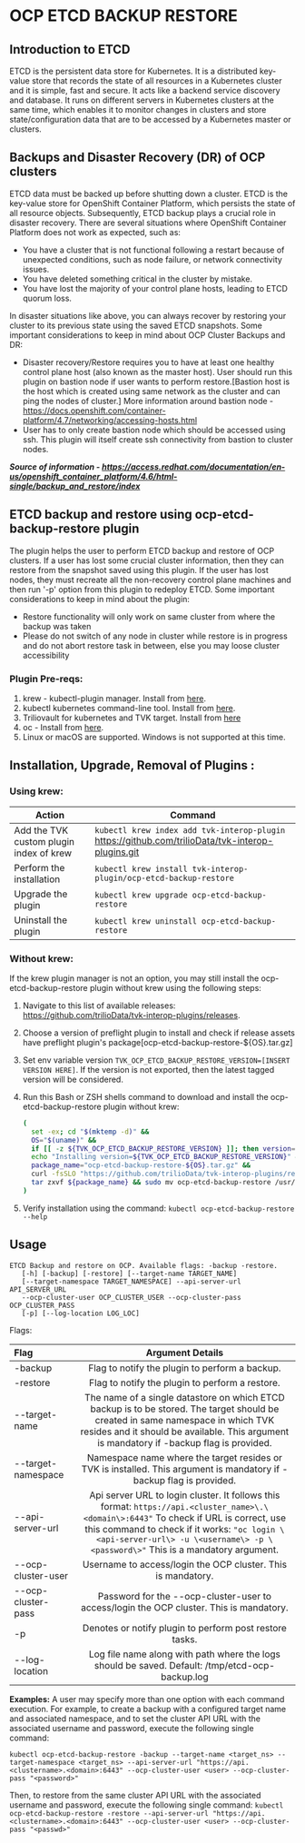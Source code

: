 # OCP ETCD BACKUP RESTORE

## Introduction to ETCD
ETCD is the persistent data store for Kubernetes. It is a distributed key-value store that records the state of all resources in a Kubernetes cluster and it is simple, fast and secure. It acts like a backend service discovery and database. It runs on different servers in Kubernetes clusters at the 
same time, which enables it to monitor changes in clusters and store state/configuration data that are to be accessed by a Kubernetes master or clusters.

## Backups and Disaster Recovery (DR) of OCP clusters
ETCD data must be backed up before shutting down a cluster. ETCD is the key-value store for OpenShift Container Platform, which persists the state of all resource objects. Subsequently, ETCD backup plays a crucial role in disaster recovery. There are several situations where OpenShift Container Platform does not work as expected, such as:

* You have a cluster that is not functional following a restart because of unexpected conditions, such as node failure, or network connectivity issues.
* You have deleted something critical in the cluster by mistake.
* You have lost the majority of your control plane hosts, leading to ETCD quorum loss.

In disaster situations like above, you can always recover by restoring your cluster to its previous state using the saved ETCD snapshots. Some important considerations to keep in mind about OCP Cluster Backups and DR:

* Disaster recovery/Restore requires you to have at least one healthy control plane host (also known as the master host).
User should run this plugin on bastion node if user wants to perform restore.[Bastion host is the host which is created using same network as the cluster and can ping the nodes of cluster.] More information around bastion node - https://docs.openshift.com/container-platform/4.7/networking/accessing-hosts.html
* User has to only create bastion node which should be accessed using ssh. This plugin will itself create ssh connectivity from bastion to cluster nodes.

***Source of information - https://access.redhat.com/documentation/en-us/openshift_container_platform/4.6/html-single/backup_and_restore/index***

## ETCD backup and restore using ocp-etcd-backup-restore plugin
The plugin helps the user to perform ETCD backup and restore of OCP clusters. If a user has lost some crucial cluster information, then they can restore from the snapshot saved using this plugin. If the user has lost nodes, they must recreate all the non-recovery control plane machines and then run '-p' option from this plugin to redeploy ETCD. Some important considerations to keep in mind about the plugin:

* Restore functionality will only work on same cluster from where the backup was taken
* Please do not switch of any node in cluster while restore is in progress and do not abort restore task in between, else you may loose cluster accessibility


### Plugin Pre-reqs:
1. krew - kubectl-plugin manager. Install from [here](https://krew.sigs.k8s.io/docs/user-guide/setup/install/).
2. kubectl kubernetes command-line tool. Install from [here](https://kubernetes.io/docs/tasks/tools/install-kubectl/).
3. Triliovault for kubernetes and TVK target. Install from [here](https://docs.trilio.io/kubernetes/use-triliovault/installing-triliovault/)
4. oc - Install from [here](https://mirror.openshift.com/pub/openshift-v4/clients/ocp/).
5. Linux or macOS are supported. Windows is not supported at this time.


## Installation, Upgrade, Removal of Plugins :

### Using krew:

| Action                                  | Command                                                                                           |
| --------------------------------------- | ------------------------------------------------------------------------------------------------- |
| Add the TVK custom plugin index of krew | `kubectl krew index add tvk-interop-plugin` https://github.com/trilioData/tvk-interop-plugins.git |
| Perform the installation                | `kubectl krew install tvk-interop-plugin/ocp-etcd-backup-restore`                                          |
| Upgrade the plugin                      | `kubectl krew upgrade ocp-etcd-backup-restore`                                                             |
| Uninstall the plugin                    | `kubectl krew uninstall ocp-etcd-backup-restore`                                                           |


### Without krew:
If the krew plugin manager is not an option, you may still install the ocp-etcd-backup-restore plugin without krew using the following steps:

1. Navigate to this list of available releases: https://github.com/trilioData/tvk-interop-plugins/releases.
2. Choose a version of preflight plugin to install and check if release assets have preflight plugin's package[ocp-etcd-backup-restore-${OS}.tar.gz]
3. Set env variable version `TVK_OCP_ETCD_BACKUP_RESTORE_VERSION=[INSERT VERSION HERE]`. If the version is not exported, then the latest tagged version will be considered.
4. Run this Bash or ZSH shells command to download and install the ocp-etcd-backup-restore plugin without krew:

   ```bash
   (
     set -ex; cd "$(mktemp -d)" &&
     OS="$(uname)" &&
     if [[ -z ${TVK_OCP_ETCD_BACKUP_RESTORE_VERSION} ]]; then version=$(curl -s https://api.github.com/repos/trilioData/tvk-interop-plugins/releases/ | grep -oP '"tag_name": "\K(.*)(?=")'); fi &&
     echo "Installing version=${TVK_OCP_ETCD_BACKUP_RESTORE_VERSION}" &&
     package_name="ocp-etcd-backup-restore-${OS}.tar.gz" &&
     curl -fsSLO "https://github.com/trilioData/tvk-interop-plugins/releases/download/"${TVK_OCP_ETCD_BACKUP_RESTORE_VERSION}"/${package_name}" &&
     tar zxvf ${package_name} && sudo mv ocp-etcd-backup-restore /usr/local/bin/kubectl-ocp_etcd_backup_restore
   )
   ```
5. Verify installation using the command: `kubectl ocp-etcd-backup-restore --help`


## Usage

    ETCD Backup and restore on OCP. Available flags: -backup -restore.
       [-h] [-backup] [-restore] [--target-name TARGET_NAME]
       [--target-namespace TARGET_NAMESPACE] --api-server-url API_SERVER_URL
       --ocp-cluster-user OCP_CLUSTER_USER --ocp-cluster-pass OCP_CLUSTER_PASS
       [-p] [--log-location LOG_LOC]

Flags:

| Flag                      | Argument Details
| :---------------------------- |:-------------:
| -backup                       | Flag to notify the plugin to perform a backup.
| -restore                      | Flag to notify the plugin to perform a restore.
| --target-name                 | The name of a single datastore on which ETCD backup is to be stored. The target should be created in same namespace in which TVK resides and it should be available. This argument is mandatory if -backup flag is provided.
| --target-namespace            | Namespace name where the target resides or TVK is installed. This argument is mandatory if -backup flag is provided.
| --api-server-url              | Api server URL to login cluster. It follows this format:  `https://api.<cluster_name>\.\<domain\>:6443"` To check if URL is correct, use this command to check if it works: `"oc login \<api-server-url\> -u \<username\> -p \<password\>"` This is a mandatory argument.
| --ocp-cluster-user            | Username to access/login the OCP cluster. This is mandatory.
| --ocp-cluster-pass            | Password for the --ocp-cluster-user to access/login the OCP cluster. This is mandatory.
| -p                            | Denotes or notify plugin to perform post restore tasks.
| --log-location                | Log file name along with path where the logs should be saved. Default: /tmp/etcd-ocp-backup.log


**Examples:**
A user may specify more than one option with each command execution. For example, to create a backup with a configured target name and associated namespace, and to set the cluster API URL with the associated username and password, execute the following single command:

`kubectl ocp-etcd-backup-restore -backup --target-name <target_ns> --target-namespace <target_ns> --api-server-url "https://api.<clustername>.<domain>:6443" --ocp-cluster-user <user> --ocp-cluster-pass "<password>"`

Then, to restore from the same cluster API URL with the associated username and password, execute the following single command:
`kubectl ocp-etcd-backup-restore -restore --api-server-url "https://api.<clustername>.<domain>:6443" --ocp-cluster-user <user> --ocp-cluster-pass "<passwd>"`
